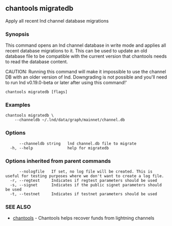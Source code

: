 ## chantools migratedb

Apply all recent lnd channel database migrations

### Synopsis

This command opens an lnd channel database in write mode
and applies all recent database migrations to it. This can be used to update
an old database file to be compatible with the current version that chantools
needs to read the database content.

CAUTION: Running this command will make it impossible to use the channel DB
with an older version of lnd. Downgrading is not possible and you'll need to
run lnd v0.19.0-beta or later after using this command!'

```
chantools migratedb [flags]
```

### Examples

```
chantools migratedb \
	--channeldb ~/.lnd/data/graph/mainnet/channel.db
```

### Options

```
      --channeldb string   lnd channel.db file to migrate
  -h, --help               help for migratedb
```

### Options inherited from parent commands

```
      --nologfile   If set, no log file will be created. This is useful for testing purposes where we don't want to create a log file.
  -r, --regtest     Indicates if regtest parameters should be used
  -s, --signet      Indicates if the public signet parameters should be used
  -t, --testnet     Indicates if testnet parameters should be used
```

### SEE ALSO

* [chantools](chantools.md)	 - Chantools helps recover funds from lightning channels

